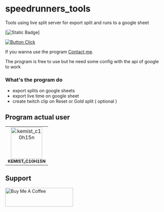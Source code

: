 # speedrunners_tools
Tools using live split server for export split and runs to a google sheet

[![Static Badge](https://img.shields.io/badge/DOWNLOAD!-37a779?style=flat-square&link=https%3A%2F%2Fgithub.com%2Fmatteo0158%2Fspeedrunners_tools%2Freleases%2Ftag%2F2.1.0)]

[![Button Click]][Link] 

If you wanna use the program [Contact me](mailto:lacremedore@gmail.com?subject=[GitHub]%20-%20Taking%20Contact).


The program is free to use but he need some config with the api of google to work

### What's the program do
- export splits on google sheets
- export live time on google sheet
- create twitch clip on Reset or Gold split ( optional )

## Program actual user

<!-- readme: contributors -start -->
<table>
<tr>
    <td align="center">
        <a href="https://www.twitch.tv/kemist_c10h15n">
            <img src="https://static-cdn.jtvnw.net/jtv_user_pictures/f4593f43-9479-4707-bcfb-3f57ed69fb37-profile_image-300x300.png" width="100;" alt="kemist_c10h15n"/>
            <br />
            <sub><b>KEMIST_C10H15N</b></sub>
        </a>
    </td>
</tr>
</table>
<!-- readme: contributors -end -->

## Support
<a href="https://www.buymeacoffee.com/LaCreme" target="_blank"><img src="https://cdn.buymeacoffee.com/buttons/v2/default-yellow.png" alt="Buy Me A Coffee" style="height: 60px !important;width: 217px !important;" ></a>


[Button Click]: https://img.shields.io/badge/DOWNLOAD!-37a779?style=for-the-badge
[Link]: # 'https://github.com/matteo0158/speedrunners_tools/releases/tag/2.1.0'

